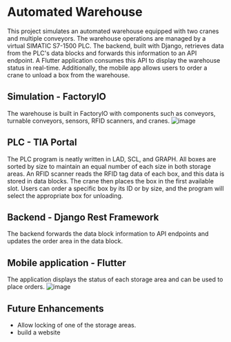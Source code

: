 ﻿# Automated Warehouse
This project simulates an automated warehouse equipped with two cranes and multiple conveyors. The warehouse operations are managed by a virtual SIMATIC S7-1500 PLC. The backend, built with Django, retrieves data from the PLC's data blocks and forwards this information to an API endpoint. A Flutter application consumes this API to display the warehouse status in real-time. Additionally, the mobile app allows users to order a crane to unload a box from the warehouse.

## Simulation - FactoryIO
The warehouse is built in FactoryIO with components such as conveyors, turnable conveyors, sensors, RFID scanners, and cranes.
![image](https://github.com/user-attachments/assets/d13e4e2f-b4e3-4b0b-a297-d436e857a2ff)

## PLC - TIA Portal
The PLC program is neatly written in LAD, SCL, and GRAPH. All boxes are sorted by size to maintain an equal number of each size in both storage areas. An RFID scanner reads the RFID tag data of each box, and this data is stored in data blocks. The crane then places the box in the first available slot. Users can order a specific box by its ID or by size, and the program will select the appropriate box for unloading.

## Backend - Django Rest Framework
The backend forwards the data block information to API endpoints and updates the order area in the data block.

## Mobile application - Flutter
The application displays the status of each storage area and can be used to place orders.
![image](https://github.com/user-attachments/assets/84d6d232-22bf-46a0-bef0-b201beaecbbc)

## Future Enhancements
- Allow locking of one of the storage areas.
- build a website

